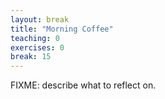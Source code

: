 ```yaml
---
layout: break
title: "Morning Coffee"
teaching: 0
exercises: 0
break: 15
---
```

FIXME: describe what to reflect on.
